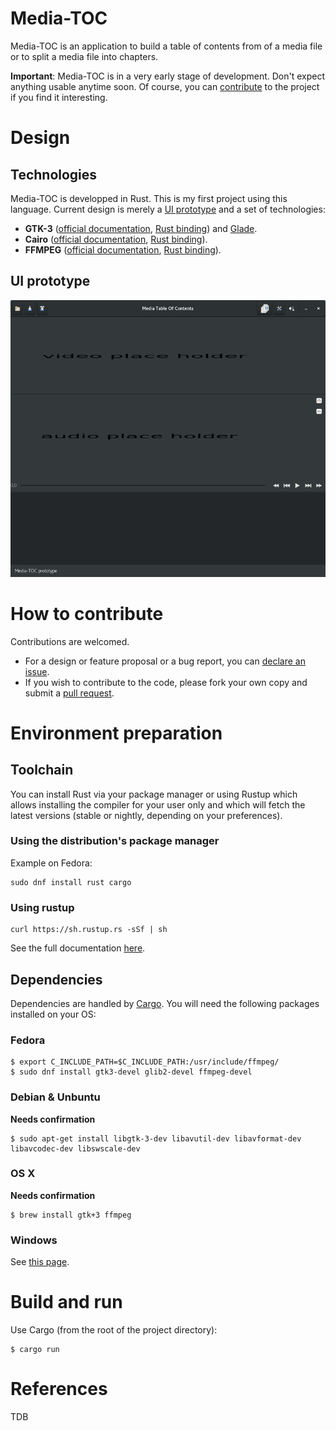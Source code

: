 # Media-TOC
Media-TOC is an application to build a table of contents from of a media file or
to split a media file into chapters.

**Important**: Media-TOC is in a very early stage of development. Don't expect
anything usable anytime soon. Of course, you can [contribute](#contribute) to the project
if you find it interesting.

# Design
## Technologies
Media-TOC is developped in Rust. This is my first project using this language.
Current design is merely a [UI prototype](#ui) and a set of technologies:
- **GTK-3** ([official documentation](https://developer.gnome.org/gtk3/stable/),
[Rust binding](https://crates.io/crates/gtk)) and [Glade](https://glade.gnome.org/).
- **Cairo** ([official documentation](https://www.cairographics.org/documentation/),
[Rust binding](https://crates.io/crates/cairo-rs)).
- **FFMPEG** ([official documentation](https://ffmpeg.org/documentation.html),
[Rust binding](https://crates.io/crates/ffmpeg)).

## <a name='ui'></a>UI prototype
![Media TOC UI prototype](assets/media-toc.png)

# <a name='contribute'></a>How to contribute
Contributions are welcomed.
- For a design or feature proposal or a bug report, you can [declare an issue](https://github.com/fengalin/media-toc/issues).
- If you wish to contribute to the code, please fork your own copy and submit a
[pull request](https://github.com/fengalin/media-toc/pulls).

# Environment preparation
## Toolchain
You can install Rust via your package manager or using Rustup which allows
installing the compiler for your user only and which will fetch the latest
versions (stable or nightly, depending on your preferences).

### Using the distribution's package manager
Example on Fedora:
```
sudo dnf install rust cargo
```

### Using rustup
```
curl https://sh.rustup.rs -sSf | sh
```
See the full documentation [here](https://github.com/rust-lang-nursery/rustup.rs#installation).

## Dependencies
Dependencies are handled by [Cargo](http://doc.crates.io/). You will need the
following packages installed on your OS:

### Fedora
```
$ export C_INCLUDE_PATH=$C_INCLUDE_PATH:/usr/include/ffmpeg/
$ sudo dnf install gtk3-devel glib2-devel ffmpeg-devel
```

### Debian & Unbuntu
**Needs confirmation**
```
$ sudo apt-get install libgtk-3-dev libavutil-dev libavformat-dev libavcodec-dev libswscale-dev
```

### OS X
**Needs confirmation**
```
$ brew install gtk+3 ffmpeg
```

### Windows
See [this page](http://gtk-rs.org/docs/requirements.html).

# Build and run
Use Cargo (from the root of the project directory):
```
$ cargo run
```

# References
TDB
